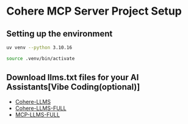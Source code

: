 # Cohere MCP Server Project Setup

## Setting up the environment

```bash
uv venv --python 3.10.16
```

```bash
source .venv/bin/activate
```

## Download llms.txt files for your AI Assistants[Vibe Coding(optional)]

- [Cohere-LLMS](cohere-llms.txt)
- [Cohere-LLMS-FULL](cohere-llms-full.txt)
- [MCP-LLMS-FULL](mcp-llms-full.txt)
 